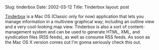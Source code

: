 Slug: tinderbox
Date: 2002-03-12
Title: Tinderbox
layout: post

<a href="http://eastgate.com/Tinderbox/">Tinderbox</a> is a Mac OS (Classic only for now) application that lets you manage information in a multiview graphical way; including an outline view and a very cool-looking map view. Tinderbox is also a sort of content-management system and can be used to generate HTML, XML, and syndication files (RSS feeds), as well as consume RSS feeds. As soon as the Mac OS X version comes out I&#39;m gonna seriously check this out.
